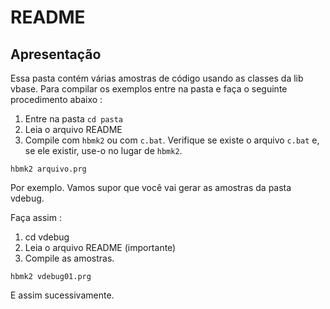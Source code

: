 # README #

## Apresentação ##

Essa pasta contém várias amostras de código usando as classes da lib vbase. Para compilar os exemplos entre na pasta e faça o seguinte procedimento abaixo :

1. Entre na pasta `cd pasta`
1. Leia o arquivo README
1. Compile com `hbmk2` ou com `c.bat`. Verifique se existe o arquivo `c.bat` e, se ele existir, use-o no lugar de `hbmk2`.

````
hbmk2 arquivo.prg
````

Por exemplo. Vamos supor que você vai gerar as amostras da pasta vdebug.

Faça assim :

1. cd vdebug
2. Leia o arquivo README (importante)
3. Compile as amostras. 

````
hbmk2 vdebug01.prg
````

E assim sucessivamente.



